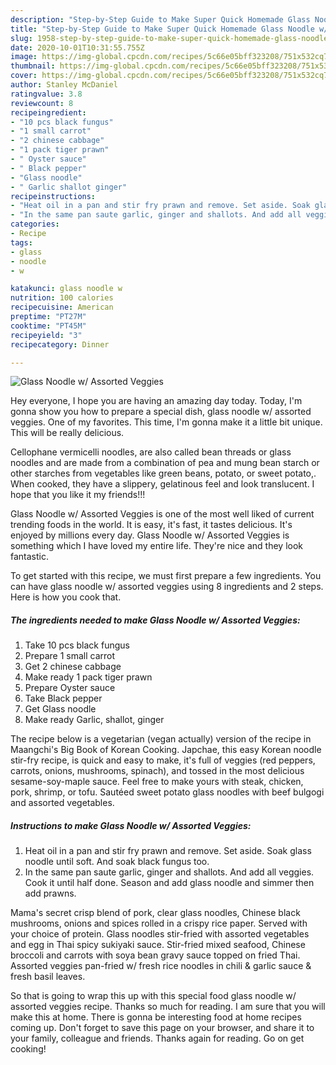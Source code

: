 ```yaml
---
description: "Step-by-Step Guide to Make Super Quick Homemade Glass Noodle w/ Assorted Veggies"
title: "Step-by-Step Guide to Make Super Quick Homemade Glass Noodle w/ Assorted Veggies"
slug: 1958-step-by-step-guide-to-make-super-quick-homemade-glass-noodle-w-assorted-veggies
date: 2020-10-01T10:31:55.755Z
image: https://img-global.cpcdn.com/recipes/5c66e05bff323208/751x532cq70/glass-noodle-w-assorted-veggies-recipe-main-photo.jpg
thumbnail: https://img-global.cpcdn.com/recipes/5c66e05bff323208/751x532cq70/glass-noodle-w-assorted-veggies-recipe-main-photo.jpg
cover: https://img-global.cpcdn.com/recipes/5c66e05bff323208/751x532cq70/glass-noodle-w-assorted-veggies-recipe-main-photo.jpg
author: Stanley McDaniel
ratingvalue: 3.8
reviewcount: 8
recipeingredient:
- "10 pcs black fungus"
- "1 small carrot"
- "2 chinese cabbage"
- "1 pack tiger prawn"
- " Oyster sauce"
- " Black pepper"
- "Glass noodle"
- " Garlic shallot ginger"
recipeinstructions:
- "Heat oil in a pan and stir fry prawn and remove. Set aside. Soak glass noodle until soft. And soak black fungus too."
- "In the same pan saute garlic, ginger and shallots. And add all veggies. Cook it until half done. Season and add glass noodle and simmer then add prawns."
categories:
- Recipe
tags:
- glass
- noodle
- w

katakunci: glass noodle w 
nutrition: 100 calories
recipecuisine: American
preptime: "PT27M"
cooktime: "PT45M"
recipeyield: "3"
recipecategory: Dinner

---
```



![Glass Noodle w/ Assorted Veggies](https://img-global.cpcdn.com/recipes/5c66e05bff323208/751x532cq70/glass-noodle-w-assorted-veggies-recipe-main-photo.jpg)

Hey everyone, I hope you are having an amazing day today. Today, I'm gonna show you how to prepare a special dish, glass noodle w/ assorted veggies. One of my favorites. This time, I'm gonna make it a little bit unique. This will be really delicious.

Cellophane vermicelli noodles, are also called bean threads or glass noodles and are made from a combination of pea and mung bean starch or other starches from vegetables like green beans, potato, or sweet potato,. When cooked, they have a slippery, gelatinous feel and look translucent. I hope that you like it my friends!!!

Glass Noodle w/ Assorted Veggies is one of the most well liked of current trending foods in the world. It is easy, it's fast, it tastes delicious. It's enjoyed by millions every day. Glass Noodle w/ Assorted Veggies is something which I have loved my entire life. They're nice and they look fantastic.


To get started with this recipe, we must first prepare a few ingredients. You can have glass noodle w/ assorted veggies using 8 ingredients and 2 steps. Here is how you cook that.

<!--inarticleads1-->

##### The ingredients needed to make Glass Noodle w/ Assorted Veggies:

1. Take 10 pcs black fungus
1. Prepare 1 small carrot
1. Get 2 chinese cabbage
1. Make ready 1 pack tiger prawn
1. Prepare  Oyster sauce
1. Take  Black pepper
1. Get Glass noodle
1. Make ready  Garlic, shallot, ginger


The recipe below is a vegetarian (vegan actually) version of the recipe in Maangchi&#39;s Big Book of Korean Cooking. Japchae, this easy Korean noodle stir-fry recipe, is quick and easy to make, it&#39;s full of veggies (red peppers, carrots, onions, mushrooms, spinach), and tossed in the most delicious sesame-soy-maple sauce. Feel free to make yours with steak, chicken, pork, shrimp, or tofu. Sautéed sweet potato glass noodles with beef bulgogi and assorted vegetables. 

<!--inarticleads2-->

##### Instructions to make Glass Noodle w/ Assorted Veggies:

1. Heat oil in a pan and stir fry prawn and remove. Set aside. Soak glass noodle until soft. And soak black fungus too.
1. In the same pan saute garlic, ginger and shallots. And add all veggies. Cook it until half done. Season and add glass noodle and simmer then add prawns.


Mama&#39;s secret crisp blend of pork, clear glass noodles, Chinese black mushrooms, onions and spices rolled in a crispy rice paper. Served with your choice of protein. Glass noodles stir-fried with assorted vegetables and egg in Thai spicy sukiyaki sauce. Stir-fried mixed seafood, Chinese broccoli and carrots with soya bean gravy sauce topped on fried Thai. Assorted veggies pan-fried w/ fresh rice noodles in chili &amp; garlic sauce &amp; fresh basil leaves. 

So that is going to wrap this up with this special food glass noodle w/ assorted veggies recipe. Thanks so much for reading. I am sure that you will make this at home. There is gonna be interesting food at home recipes coming up. Don't forget to save this page on your browser, and share it to your family, colleague and friends. Thanks again for reading. Go on get cooking!

